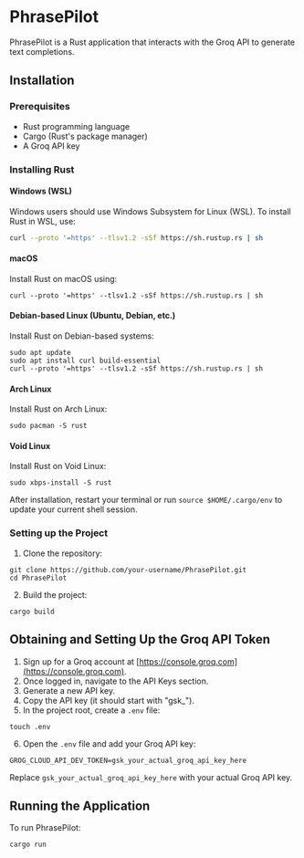# PhrasePilot

PhrasePilot is a Rust application that interacts with the Groq API to generate text completions.

## Installation

### Prerequisites

- Rust programming language
- Cargo (Rust's package manager)
- A Groq API key

### Installing Rust

#### Windows (WSL)

Windows users should use Windows Subsystem for Linux (WSL). To install Rust in WSL, use:

```bash
curl --proto '=https' --tlsv1.2 -sSf https://sh.rustup.rs | sh
```

#### macOS

Install Rust on macOS using:

```shellscript
curl --proto '=https' --tlsv1.2 -sSf https://sh.rustup.rs | sh
```

#### Debian-based Linux (Ubuntu, Debian, etc.)

Install Rust on Debian-based systems:

```shellscript
sudo apt update
sudo apt install curl build-essential
curl --proto '=https' --tlsv1.2 -sSf https://sh.rustup.rs | sh
```

#### Arch Linux

Install Rust on Arch Linux:

```shellscript
sudo pacman -S rust
```

#### Void Linux

Install Rust on Void Linux:

```shellscript
sudo xbps-install -S rust
```

After installation, restart your terminal or run `source $HOME/.cargo/env` to update your current shell session.

### Setting up the Project

1. Clone the repository:

```shellscript
git clone https://github.com/your-username/PhrasePilot.git
cd PhrasePilot
```


2. Build the project:

```shellscript
cargo build
```




## Obtaining and Setting Up the Groq API Token

1. Sign up for a Groq account at [https://console.groq.com](https://console.groq.com).
2. Once logged in, navigate to the API Keys section.
3. Generate a new API key.
4. Copy the API key (it should start with "gsk_").
5. In the project root, create a `.env` file:

```shellscript
touch .env
```


6. Open the `.env` file and add your Groq API key:

```plaintext
GROG_CLOUD_API_DEV_TOKEN=gsk_your_actual_groq_api_key_here
```

Replace `gsk_your_actual_groq_api_key_here` with your actual Groq API key.




## Running the Application

To run PhrasePilot:

```shellscript
cargo run
```
